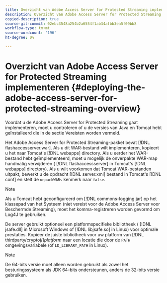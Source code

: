 ```yaml
---
title: Overzicht van Adobe Access Server for Protected Streaming implementeren
description: Overzicht van Adobe Access Server for Protected Streaming implementeren
copied-description: true
source-git-commit: 02ebc3548a254b2a6554f1ab34afbb3ea5f09bb8
workflow-type: tm+mt
source-wordcount: '196'
ht-degree: 0%

---
```


# Overzicht van Adobe Access Server for Protected Streaming implementeren {#deploying-the-adobe-access-server-for-protected-streaming-overview}

Voordat u de Adobe Access Server for Protected Streaming gaat implementeren, moet u controleren of u de versies van Java en Tomcat hebt geïnstalleerd die in de sectie Vereisten worden vermeld.

Het Adobe Access Server for Protected Streaming-pakket bevat [!DNL flashaccesserver.war]. Als u dit WAR-bestand wilt implementeren, kopieert u het naar Tomcat&#39;s [!DNL webapps] directory. Als u eerder het WAR-bestand hebt geïmplementeerd, moet u mogelijk de onverpakte WAR-map handmatig verwijderen ( [!DNL flashaccessserver] in Tomcat&#39;s [!DNL webapps] directory). Als u wilt voorkomen dat Tomcat WAR-bestanden uitpakt, bewerkt u de opdracht [!DNL server.xml] bestand in Tomcat&#39;s [!DNL conf] en stelt de `unpackWARs` kenmerk naar `false`.

>[!NOTE]
>
>Als u Tomcat hebt geconfigureerd om [!DNL commons-logging.jar] op het klassepad van het Systeem (niet vereist voor de Adobe Access Server voor Beschermde Streaming), moet het komma-registreren worden gevormd om Log4J te gebruiken.

De server gebruikt optioneel een platformspecifieke bibliotheek ( [!DNL jsafe.dll] in Microsoft Windows of [!DNL libjsafe.so] in Linux) voor optimale prestaties. Kopieer de juiste bibliotheek voor uw platform van [!DNL thirdparty/cryptoj/]*platform* naar een locatie die door de `PATH` omgevingsvariabele (of `LD_LIBRARY_PATH` in Linux).

>[!NOTE]
>
>De 64-bits versie moet alleen worden gebruikt als zowel het besturingssysteem als JDK 64-bits ondersteunen, anders de 32-bits versie gebruiken.
